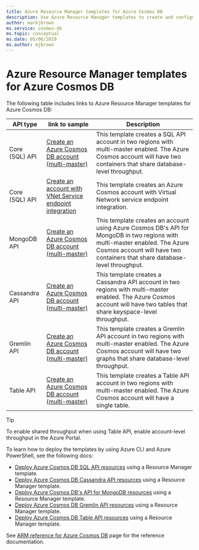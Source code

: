 ```yaml
---
title: Azure Resource Manager templates for Azure Cosmos DB
description: Use Azure Resource Manager templates to create and configure Azure Cosmos DB. 
author: markjbrown
ms.service: cosmos-db
ms.topic: conceptual
ms.date: 05/06/2019
ms.author: mjbrown
---
```


# Azure Resource Manager templates for Azure Cosmos DB

The following table includes links to Azure Resource Manager templates for Azure Cosmos DB:

|**API type** | **link to sample**| **Description** |
|---|---| ---|
|Core (SQL) API| [Create an Azure Cosmos DB account (multi-master)](https://github.com/Azure/azure-quickstart-templates/tree/master/101-cosmosdb-sql) | This template creates a SQL API account in two regions with multi-master enabled. The Azure Cosmos account will have two containers that share database-level throughput. |
|Core (SQL) API | [Create an account with VNet Service endpoint integration](https://github.com/Azure/azure-quickstart-templates/tree/master/101-cosmosdb-sql-shared-ru) | This template creates an Azure Cosmos account with Virtual Network service endpoint integration. |
| MongoDB API | [Create an Azure Cosmos DB account (multi-master)](https://github.com/Azure/azure-quickstart-templates/tree/master/101-cosmosdb-mongodb) | This template creates an account using Azure Cosmos DB's API for MongoDB in two regions with multi-master enabled. The Azure Cosmos account will have two containers that share database-level throughput. |
| Cassandra API | [Create an Azure Cosmos DB account (multi-master)](https://github.com/Azure/azure-quickstart-templates/tree/master/101-cosmosdb-cassandra) | This template creates a Cassandra API account in two regions with multi-master enabled. The Azure Cosmos account will have two tables that share keyspace-level throughput. |
| Gremlin API| [Create an Azure Cosmos DB account (multi-master)](https://github.com/Azure/azure-quickstart-templates/tree/master/101-cosmosdb-gremlin) | This template creates a Gremlin API account in two regions with multi-master enabled. The Azure Cosmos account will have two graphs that share database-level throughput. |
| Table API | [Create an Azure Cosmos DB account (multi-master)](https://github.com/Azure/azure-quickstart-templates/tree/master/101-cosmosdb-table) | This template  creates a Table API account in two regions with multi-master enabled. The Azure Cosmos account will have a single table. |

> [!TIP]
> To enable shared throughput when using Table API, enable account-level throughput in the Azure Portal.

To learn how to deploy the templates by using Azure CLI and Azure PowerShell, see the following docs:

* [Deploy Azure Cosmos DB SQL API resources](manage-sql-with-arm.md) using a Resource Manager template.
* [Deploy Azure Cosmos DB Cassandra API resources](manage-cassandra-with-arm.md) using a Resource Manager template.
* [Deploy Azure Cosmos DB's API for MongoDB resources](manage-mongodb-with-arm.md) using a Resource Manager template.
* [Deploy Azure Cosmos DB Gremlin API resources](manage-gremlin-with-arm.md) using a Resource Manager template.
* [Deploy Azure Cosmos DB Table API resources](manage-table-with-arm.md) using a Resource Manager template.

See [ARM reference for Azure Cosmos DB](/azure/templates/microsoft.documentdb/allversions) page for the reference documentation.
